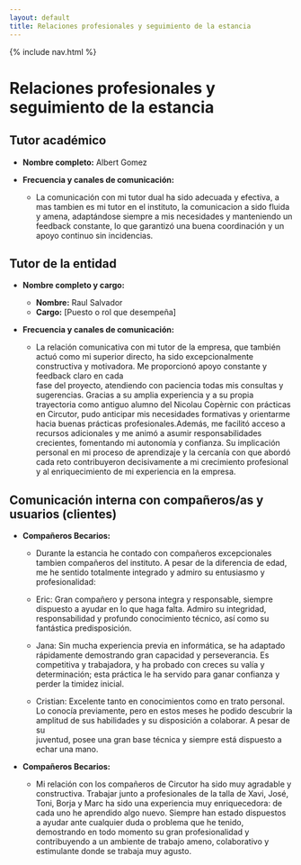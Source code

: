```yaml
---
layout: default
title: Relaciones profesionales y seguimiento de la estancia
---
```


{% include nav.html %}

# Relaciones profesionales y seguimiento de la estancia

## Tutor académico

- **Nombre completo:** Albert Gomez  
- **Frecuencia y canales de comunicación:**
  
  - La comunicación con mi tutor dual ha sido adecuada y efectiva, a mas tambien es mi tutor en el instituto, la comunicacion a sido fluida y amena, adaptándose siempre a mis necesidades y manteniendo un feedback 
    constante, lo que garantizó una buena coordinación y un apoyo  continuo sin incidencias.

## Tutor de la entidad

- **Nombre completo y cargo:**  
  - **Nombre:** Raul Salvador  
  - **Cargo:** [Puesto o rol que desempeña]  
- **Frecuencia y canales de comunicación:**
  
  - La relación comunicativa con mi tutor de la empresa, que también actuó como mi superior directo, ha sido excepcionalmente constructiva y motivadora. Me proporcionó apoyo constante y feedback claro en cada   
    fase del proyecto, atendiendo con paciencia todas mis consultas y sugerencias. Gracias a su amplia experiencia y a su propia trayectoria como antiguo alumno del Nicolau Copèrnic con prácticas en Circutor, 
    pudo anticipar mis necesidades formativas y orientarme hacia buenas prácticas profesionales.Además, me facilitó acceso a recursos adicionales y me animó a asumir responsabilidades crecientes, fomentando mi 
    autonomía y confianza. Su implicación personal en mi proceso de aprendizaje y la cercanía con que abordó cada reto contribuyeron decisivamente a mi crecimiento profesional y al enriquecimiento de mi 
    experiencia en la empresa.



## Comunicación interna con compañeros/as y usuarios (clientes)

- **Compañeros Becarios:**
  
  - Durante la estancia he contado con compañeros excepcionales tambien compañeros del instituto. A pesar de la diferencia de edad, me he sentido totalmente integrado y admiro su entusiasmo y profesionalidad:

  - Eric: Gran compañero y persona integra y responsable, siempre dispuesto a ayudar en lo que haga falta. Admiro su integridad, responsabilidad y profundo conocimiento técnico, así como su fantástica 
    predisposición.

  - Jana: Sin mucha experiencia previa en informática, se ha adaptado rápidamente demostrando gran capacidad y perseverancia. Es competitiva y trabajadora, y ha probado con creces su valía y determinación; esta 
    práctica le ha servido para ganar confianza y perder la timidez inicial.

  - Cristian: Excelente tanto en conocimientos como en trato personal. Lo conocía previamente, pero en estos meses he podido descubrir la amplitud de sus habilidades y su disposición a colaborar. A pesar de su  
    juventud, posee una gran base técnica y siempre está dispuesto a echar una mano.


- **Compañeros Becarios:** 

  - Mi relación con los compañeros de Circutor ha sido muy agradable y constructiva. Trabajar junto a profesionales de la talla de Xavi, José, Toni, Borja y Marc ha sido una experiencia muy enriquecedora: de cada 
    uno he aprendido algo nuevo. Siempre han estado dispuestos a ayudar ante cualquier duda o problema que he tenido, demostrando en todo momento su gran profesionalidad y contribuyendo a un ambiente de trabajo 
    ameno, colaborativo y estimulante donde se trabaja muy agusto. 

  



